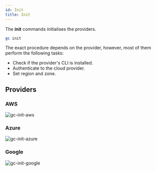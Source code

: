 ```yaml
---
id: Init
title: Init
---
```


The **init** commands initialises the providers.

```sh
gc init
```

The exact procedure depends on the provider, however, most of them perform the following tasks:

- Check if the provider's CLI is installed.
- Authenticate to the cloud provider.
- Set region and zone.

## Providers

### AWS

![gc-init-aws](https://raw.githubusercontent.com/grucloud/grucloud/main/docusaurus/plantuml/gc-init-aws.svg)

### Azure

![gc-init-azure](https://raw.githubusercontent.com/grucloud/grucloud/main/docusaurus/plantuml/gc-init-azure.svg)

### Google

![gc-init-google](https://raw.githubusercontent.com/grucloud/grucloud/main/docusaurus/plantuml/gc-init-google.svg)
